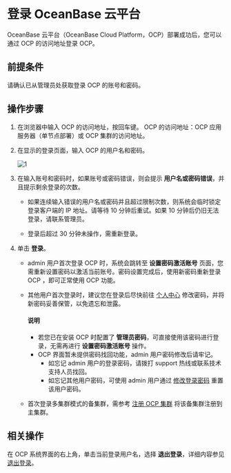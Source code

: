 # 登录 OceanBase 云平台

OceanBase 云平台（OceanBase Cloud Platform，OCP）部署成功后，您可以通过 OCP 的访问地址登录 OCP。

## 前提条件

请确认已从管理员处获取登录 OCP 的账号和密码。

## 操作步骤

1. 在浏览器中输入 OCP 的访问地址，按回车键。
   OCP 的访问地址：OCP 应用服务器（单节点部署）或 OCP 集群的访问地址。

2. 在显示的登录页面，输入 OCP 的用户名和密码。

   ![1](https://obbusiness-private.oss-cn-shanghai.aliyuncs.com/doc/img/ocp/410/%E7%99%BB%E5%BD%95ocp.png)

3. 在输入账号和密码时，如果账号或密码错误，则会提示 **用户名或密码错误**，并且提示剩余登录的次数。

   * 如果连续输入错误的用户名或密码并且超过限制次数，则系统会临时锁定登录客户端的 IP 地址。请等待 10 分钟后重试。如果 10 分钟后仍旧无法登录，请联系管理员。

   * 登录后超过 30 分钟未操作，需重新登录。

4. 单击 **登录**。

   * admin 用户首次登录 OCP 时，系统会跳转至 **设置密码激活账号** 页面，您需重新设置密码以激活当前账号。密码设置完成后，使用新密码重新登录 OCP ，即可正常使用 OCP 功能。

   * 其他用户首次登录时，建议您在登录后尽快前往 [个人中心](../1600.system-management-features/600.management-user-center/200.change-the-logon-password.md) 修改密码，并将新密码妥善保管，以免遗忘和泄露。

      <main id="notice" type='explain'>
      <h4>说明</h4>
      <p><ul><li>若您已在安装 OCP 时配置了 <b>管理员密码</b>，可直接使用该密码进行登录，无需再进行 <b>设置密码激活账号</b> 操作。</li><li>OCP 界面暂未提供密码找回功能，admin 用户密码修改后请牢记。<ul><li>如忘记 admin 用户的登录密码，请拨打 support 热线或联系技术支持人员找回。</li><li>如忘记其他用户密码，可使用 admin 用户通过 <a href="../1600.system-management-features/600.management-user-center/200.change-the-logon-password.md">修改登录密码</a> 重置该用户密码。</li></ul></li></ul></p>
      </main>

   * 首次登录多集群模式的备集群，需参考 [注册 OCP 集群](../1200.manage-disaster-recovery/300.ocp-multi-cluster-mode/200.register-an-ocp-cluster.md) 将该备集群注册到主集群。

## 相关操作

在 OCP 系统界面的右上角，单击当前登录用户名，选择 **退出登录**，详细内容参见 [退出登录](../1600.system-management-features/600.management-user-center/400.log-out.md)。

